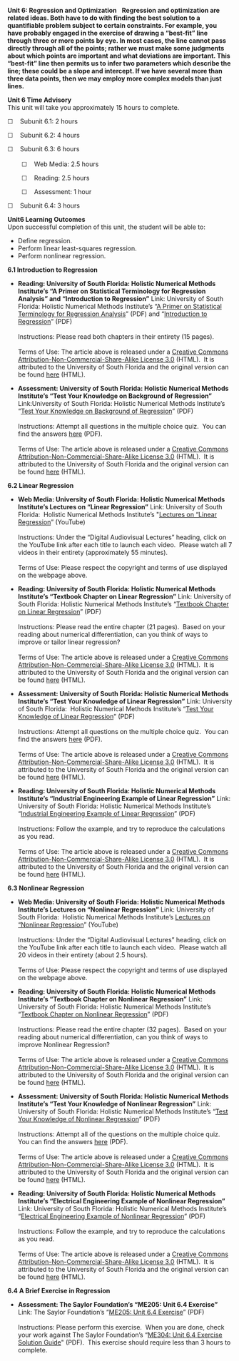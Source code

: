 **Unit 6: Regression and Optimization** <span id="6"></span> 
**Regression and optimization are related ideas. Both have to do with
finding the best solution to a quantifiable problem subject to certain
constraints. For example, you have probably engaged in the exercise of
drawing a “best-fit” line through three or more points by eye. In most
cases, the line cannot pass directly through all of the points; rather
we must make some judgments about which points are important and what
deviations are important. This “best-fit” line then permits us to infer
two parameters which describe the line; these could be a slope and
intercept. If we have several more than three data points, then we may
employ more complex models than just lines.**

**Unit 6 Time Advisory**  
This unit will take you approximately 15 hours to complete.  
  
 ☐    Subunit 6.1: 2 hours  
  
 ☐    Subunit 6.2: 4 hours  
  
 ☐    Subunit 6.3: 6 hours  
    
         ☐    Web Media: 2.5 hours  
  
         ☐    Reading: 2.5 hours  
  
         ☐    Assessment: 1 hour  
  
 ☐    Subunit 6.4: 3 hours

**Unit6 Learning Outcomes**  
Upon successful completion of this unit, the student will be able to:  
  
-   Define regression.
-   Perform linear least-squares regression.
-   Perform nonlinear regression.

**6.1 Introduction to Regression** <span id="6.1"></span> 
-   **Reading: University of South Florida: Holistic Numerical Methods
    Institute’s “A Primer on Statistical Terminology for Regression
    Analysis” and “Introduction to Regression”**
    Link: University of South Florida: Holistic Numerical Methods
    Institute’s “[A Primer on Statistical Terminology for Regression
    Analysis](https://resources.saylor.org/wwwresources/archived/site/wp-content/uploads/2011/11/ME205-6.1-TEXT1.pdf)”
    (PDF) and “[Introduction to
    Regression](https://resources.saylor.org/wwwresources/archived/site/wp-content/uploads/2011/11/ME205-6.1-TEXT2.pdf)”
    (PDF)  
        
     Instructions: Please read both chapters in their entirety (15
    pages).  
        
     Terms of Use: The article above is released under a [Creative
    Commons Attribution-Non-Commercial-Share-Alike License
    3.0](http://creativecommons.org/licenses/by-nc-sa/3.0/) (HTML).  It
    is attributed to the University of South Florida and the original
    version can be found [here](http://numericalmethods.eng.usf.edu/)
    (HTML).

-   **Assessment: University of South Florida: Holistic Numerical
    Methods Institute’s “Test Your Knowledge on Background of
    Regression”**
    Link:University of South Florida: Holistic Numerical Methods
    Institute’s “[Test Your Knowledge on Background of
    Regression](https://resources.saylor.org/wwwresources/archived/site/wp-content/uploads/2011/11/ME205-6.1-ASSESSMENT.pdf)”
    (PDF)  
        
     Instructions: Attempt all questions in the multiple choice quiz. 
    You can find the answers
    [here](https://resources.saylor.org/wwwresources/archived/site/wp-content/uploads/2011/11/ME205-6.1-ASSESSMENTANSWERS.pdf)
    (PDF).  
        
     Terms of Use: The article above is released under a [Creative
    Commons Attribution-Non-Commercial-Share-Alike License
    3.0](http://creativecommons.org/licenses/by-nc-sa/3.0/) (HTML).  It
    is attributed to the University of South Florida and the original
    version can be found [here](http://numericalmethods.eng.usf.edu/)
    (HTML).

**6.2 Linear Regression** <span id="6.2"></span> 
-   **Web Media: University of South Florida: Holistic Numerical Methods
    Institute’s Lectures on “Linear Regression”**
    Link: University of South Florida:  Holistic Numerical Methods
    Institute’s "[Lectures on “Linear
    Regression](http://numericalmethods.eng.usf.edu/topics/linear_regression.html)”
    (YouTube)  
        
     Instructions: Under the “Digital Audiovisual Lectures” heading,
    click on the YouTube link after each title to launch each video. 
    Please watch all 7 videos in their entirety (approximately 55
    minutes).  
        
     Terms of Use: Please respect the copyright and terms of use
    displayed on the webpage above.

-   **Reading: University of South Florida: Holistic Numerical Methods
    Institute’s “Textbook Chapter on Linear Regression”**
    Link: University of South Florida: Holistic Numerical Methods
    Institute’s “[Textbook Chapter on Linear
    Regression](https://resources.saylor.org/wwwresources/archived/site/wp-content/uploads/2011/11/ME205-6.2-TEXT.pdf)”
    (PDF)  
        
     Instructions: Please read the entire chapter (21 pages).  Based on
    your reading about numerical differentiation, can you think of ways
    to improve or tailor linear regression?  
        
     Terms of Use: The article above is released under a [Creative
    Commons Attribution-Non-Commercial-Share-Alike License
    3.0](http://creativecommons.org/licenses/by-nc-sa/3.0/) (HTML).  It
    is attributed to the University of South Florida and the original
    version can be found [here](http://numericalmethods.eng.usf.edu/)
    (HTML).

-   **Assessment: University of South Florida: Holistic Numerical
    Methods Institute’s “Test Your Knowledge of Linear Regression”**
    Link: University of South Florida:  Holistic Numerical Methods
    Institute’s “[Test Your Knowledge of Linear
    Regression](https://resources.saylor.org/wwwresources/archived/site/wp-content/uploads/2011/11/ME205-6.2-ASSESSMENT.pdf)”
    (PDF)  
        
     Instructions: Attempt all questions on the multiple choice quiz. 
    You can find the answers
    [here](https://resources.saylor.org/wwwresources/archived/site/wp-content/uploads/2011/11/ME205-6.2-ASSESSMENTANSWERS.pdf)
    (PDF).  
        
     Terms of Use: The article above is released under a [Creative
    Commons Attribution-Non-Commercial-Share-Alike License
    3.0](http://creativecommons.org/licenses/by-nc-sa/3.0/) (HTML).  It
    is attributed to the University of South Florida and the original
    version can be found [here](http://numericalmethods.eng.usf.edu/)
    (HTML).

-   **Reading: University of South Florida: Holistic Numerical Methods
    Institute’s “Industrial Engineering Example of Linear Regression”**
    Link: University of South Florida: Holistic Numerical Methods
    Institute’s “[Industrial Engineering Example of Linear
    Regression](https://resources.saylor.org/wwwresources/archived/site/wp-content/uploads/2011/11/ME205-6.2-TEXT2EXAMPLE.pdf)”
    (PDF)  
        
     Instructions: Follow the example, and try to reproduce the
    calculations as you read.  
        
     Terms of Use: The article above is released under a [Creative
    Commons Attribution-Non-Commercial-Share-Alike License
    3.0](http://creativecommons.org/licenses/by-nc-sa/3.0/) (HTML).  It
    is attributed to the University of South Florida and the original
    version can be found [here](http://numericalmethods.eng.usf.edu/)
    (HTML).

**6.3 Nonlinear Regression** <span id="6.3"></span> 
-   **Web Media: University of South Florida: Holistic Numerical Methods
    Institute’s Lectures on “Nonlinear Regression”**
    Link: University of South Florida:  Holistic Numerical Methods
    Institute’s [Lectures on “Nonlinear
    Regression](http://numericalmethods.eng.usf.edu/topics/nonlinear_regression.html)”
    (YouTube)  
        
     Instructions: Under the “Digital Audiovisual Lectures” heading,
    click on the YouTube link after each title to launch each video.
     Please watch all 20 videos in their entirety (about 2.5 hours).  
        
     Terms of Use: Please respect the copyright and terms of use
    displayed on the webpage above.

-   **Reading: University of South Florida: Holistic Numerical Methods
    Institute’s “Textbook Chapter on Nonlinear Regression”**
    Link: University of South Florida: Holistic Numerical Methods
    Institute’s “[Textbook Chapter on Nonlinear
    Regression](https://resources.saylor.org/wwwresources/archived/site/wp-content/uploads/2011/11/ME205-6.3-TEXT.pdf)”
    (PDF)  
        
     Instructions: Please read the entire chapter (32 pages).  Based on
    your reading about numerical differentiation, can you think of ways
    to improve Nonlinear Regression?  
        
     Terms of Use: The article above is released under a [Creative
    Commons Attribution-Non-Commercial-Share-Alike License
    3.0](http://creativecommons.org/licenses/by-nc-sa/3.0/) (HTML).  It
    is attributed to the University of South Florida and the original
    version can be found [here](http://numericalmethods.eng.usf.edu/)
    (HTML).

-   **Assessment: University of South Florida: Holistic Numerical
    Methods Institute’s “Test Your Knowledge of Nonlinear Regression”**
    Link: University of South Florida: Holistic Numerical Methods
    Institute’s “[Test Your Knowledge of Nonlinear
    Regression](https://resources.saylor.org/wwwresources/archived/site/wp-content/uploads/2011/11/ME205-6.3-ASSESSMENT.pdf)”
    (PDF)  
        
     Instructions: Attempt all of the questions on the multiple choice
    quiz.  You can find the answers
    [here](https://resources.saylor.org/wwwresources/archived/site/wp-content/uploads/2011/11/ME205-6.3-ASSESSMENTANSWERS.pdf)
    (PDF).  
        
     Terms of Use: The article above is released under a [Creative
    Commons Attribution-Non-Commercial-Share-Alike License
    3.0](http://creativecommons.org/licenses/by-nc-sa/3.0/) (HTML).  It
    is attributed to the University of South Florida and the original
    version can be found [here](http://numericalmethods.eng.usf.edu/)
    (HTML).

-   **Reading: University of South Florida: Holistic Numerical Methods
    Institute’s “Electrical Engineering Example of Nonlinear
    Regression”**
    Link: University of South Florida: Holistic Numerical Methods
    Institute’s “[Electrical Engineering Example of Nonlinear
    Regression](https://resources.saylor.org/wwwresources/archived/site/wp-content/uploads/2011/11/ME205-6.3-TEXT2EXAMPLE.pdf)”
    (PDF)  
        
     Instructions: Follow the example, and try to reproduce the
    calculations as you read.  
        
     Terms of Use: The article above is released under a [Creative
    Commons Attribution-Non-Commercial-Share-Alike License
    3.0](http://creativecommons.org/licenses/by-nc-sa/3.0/) (HTML).  It
    is attributed to the University of South Florida and the original
    version can be found [here](http://numericalmethods.eng.usf.edu/)
    (HTML).

**6.4 A Brief Exercise in Regression** <span id="6.4"></span> 
-   **Assessment: The Saylor Foundation’s “ME205: Unit 6.4 Exercise”**
    Link: The Saylor Foundation’s “[ME205: Unit 6.4
    Exercise](https://resources.saylor.org/wwwresources/archived/site/wp-content/uploads/2011/10/ME205-Subunit-6.4-Assignment-FINAL.pdf)”
    (PDF)  
        
     Instructions: Please perform this exercise.  When you are done,
    check your work against The Saylor Foundation’s “[ME304: Unit 6.4
    Exercise Solution
    Guide](https://resources.saylor.org/wwwresources/archived/site/wp-content/uploads/2011/10/ME205-Subunit-6.4-Answer-Key-FINAL.pdf)"
    (PDF).  This exercise should require less than 3 hours to complete.



